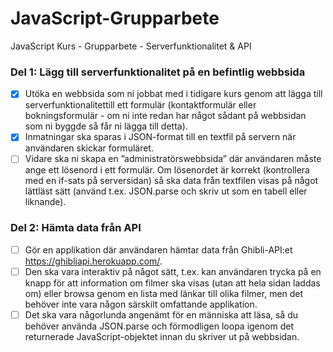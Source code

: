 # JavaScript-Grupparbete
JavaScript Kurs - Grupparbete - Serverfunktionalitet &amp; API

### Del 1: Lägg till serverfunktionalitet på en befintlig webbsida

- [X]  Utöka en webbsida som ni jobbat med i tidigare kurs genom att lägga till serverfunktionalitettill ett formulär (kontaktformulär eller bokningsformulär - om ni inte redan har något sådant på webbsidan som ni byggde så får ni lägga till detta).
- [X] Inmatningar ska sparas i JSON-format till en textfil på servern när användaren skickar formuläret.
- [ ] Vidare ska ni skapa en ”administratörswebbsida” där användaren måste ange ett lösenord i ett formulär. Om lösenordet är korrekt (kontrollera med en if-sats på serversidan) så ska data från textfilen visas på något lättläst sätt (använd t.ex. JSON.parse och skriv ut som en tabell eller liknande).

### Del 2: Hämta data från API
- [ ] Gör en applikation där användaren hämtar data från Ghibli-API:et https://ghibliapi.herokuapp.com/. 
- [ ] Den ska vara interaktiv på något sätt, t.ex. kan användaren trycka på en knapp för att information om filmer ska visas (utan att hela sidan laddas om) eller browsa genom en lista med länkar till olika filmer, men det behöver inte vara någon
särskilt omfattande applikation. 
- [ ] Det ska vara någorlunda angenämt för en människa att läsa, så du behöver använda JSON.parse och förmodligen loopa igenom det returnerade JavaScript-objektet innan du skriver ut på webbsidan.
